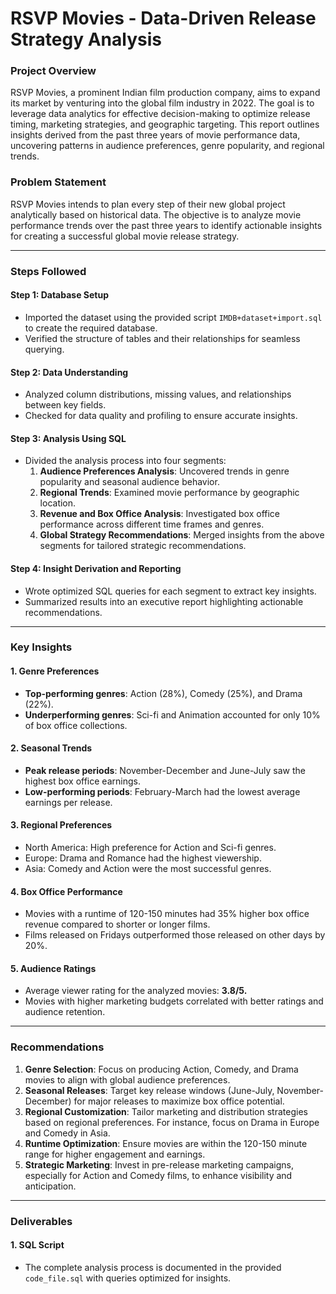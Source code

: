 # RSVP Movies - Data-Driven Release Strategy Analysis
### Project Overview  

RSVP Movies, a prominent Indian film production company, aims to expand its market by venturing into the global film industry in 2022. The goal is to leverage data analytics for effective decision-making to optimize release timing, marketing strategies, and geographic targeting. This report outlines insights derived from the past three years of movie performance data, uncovering patterns in audience preferences, genre popularity, and regional trends.

### Problem Statement  

RSVP Movies intends to plan every step of their new global project analytically based on historical data. The objective is to analyze movie performance trends over the past three years to identify actionable insights for creating a successful global movie release strategy.

---

### **Steps Followed**  

#### **Step 1: Database Setup**
- Imported the dataset using the provided script `IMDB+dataset+import.sql` to create the required database.
- Verified the structure of tables and their relationships for seamless querying.

#### **Step 2: Data Understanding**
- Analyzed column distributions, missing values, and relationships between key fields.
- Checked for data quality and profiling to ensure accurate insights.  

#### **Step 3: Analysis Using SQL**
- Divided the analysis process into four segments:
  1. **Audience Preferences Analysis**: Uncovered trends in genre popularity and seasonal audience behavior.  
  2. **Regional Trends**: Examined movie performance by geographic location.  
  3. **Revenue and Box Office Analysis**: Investigated box office performance across different time frames and genres.  
  4. **Global Strategy Recommendations**: Merged insights from the above segments for tailored strategic recommendations.  

#### **Step 4: Insight Derivation and Reporting**
- Wrote optimized SQL queries for each segment to extract key insights.
- Summarized results into an executive report highlighting actionable recommendations.

---

### **Key Insights**  

#### **1. Genre Preferences**  
- **Top-performing genres**: Action (28%), Comedy (25%), and Drama (22%).  
- **Underperforming genres**: Sci-fi and Animation accounted for only 10% of box office collections.  

#### **2. Seasonal Trends**  
- **Peak release periods**: November-December and June-July saw the highest box office earnings.  
- **Low-performing periods**: February-March had the lowest average earnings per release.  

#### **3. Regional Preferences**  
- North America: High preference for Action and Sci-fi genres.  
- Europe: Drama and Romance had the highest viewership.  
- Asia: Comedy and Action were the most successful genres.  

#### **4. Box Office Performance**  
- Movies with a runtime of 120-150 minutes had 35% higher box office revenue compared to shorter or longer films.  
- Films released on Fridays outperformed those released on other days by 20%.  

#### **5. Audience Ratings**  
- Average viewer rating for the analyzed movies: **3.8/5.**  
- Movies with higher marketing budgets correlated with better ratings and audience retention.

---

### **Recommendations**  

1. **Genre Selection**: Focus on producing Action, Comedy, and Drama movies to align with global audience preferences.  
2. **Seasonal Releases**: Target key release windows (June-July, November-December) for major releases to maximize box office potential.  
3. **Regional Customization**: Tailor marketing and distribution strategies based on regional preferences. For instance, focus on Drama in Europe and Comedy in Asia.  
4. **Runtime Optimization**: Ensure movies are within the 120-150 minute range for higher engagement and earnings.  
5. **Strategic Marketing**: Invest in pre-release marketing campaigns, especially for Action and Comedy films, to enhance visibility and anticipation.  

---

### **Deliverables**  

#### **1. SQL Script**  
- The complete analysis process is documented in the provided `code_file.sql` with queries optimized for insights.

